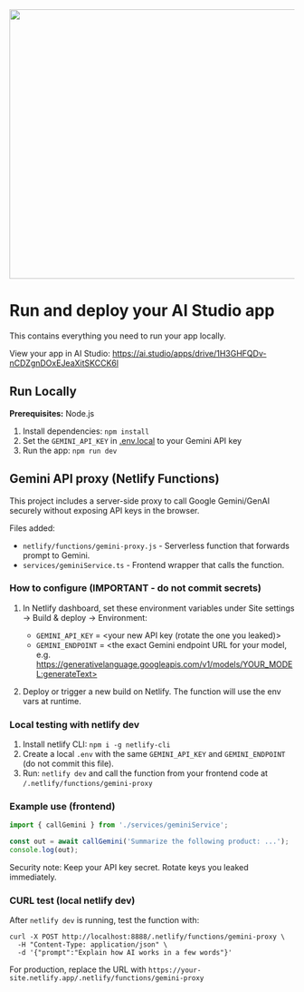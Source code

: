 <div align="center">
<img width="1200" height="475" alt="GHBanner" src="https://github.com/user-attachments/assets/0aa67016-6eaf-458a-adb2-6e31a0763ed6" />
</div>

# Run and deploy your AI Studio app

This contains everything you need to run your app locally.

View your app in AI Studio: https://ai.studio/apps/drive/1H3GHFQDv-nCDZgnDOxEJeaXitSKCCK6l

## Run Locally

**Prerequisites:**  Node.js


1. Install dependencies:
   `npm install`
2. Set the `GEMINI_API_KEY` in [.env.local](.env.local) to your Gemini API key
3. Run the app:
   `npm run dev`

## Gemini API proxy (Netlify Functions)

This project includes a server-side proxy to call Google Gemini/GenAI securely without exposing API keys in the browser.

Files added:
- `netlify/functions/gemini-proxy.js` - Serverless function that forwards prompt to Gemini.
- `services/geminiService.ts` - Frontend wrapper that calls the function.

### How to configure (IMPORTANT - do not commit secrets)
1. In Netlify dashboard, set these environment variables under Site settings -> Build & deploy -> Environment:
   - `GEMINI_API_KEY` = <your new API key (rotate the one you leaked)>
   - `GEMINI_ENDPOINT` = <the exact Gemini endpoint URL for your model, e.g. https://generativelanguage.googleapis.com/v1/models/YOUR_MODEL:generateText>

2. Deploy or trigger a new build on Netlify. The function will use the env vars at runtime.

### Local testing with netlify dev
1. Install netlify CLI: `npm i -g netlify-cli`
2. Create a local `.env` with the same `GEMINI_API_KEY` and `GEMINI_ENDPOINT` (do not commit this file).
3. Run: `netlify dev` and call the function from your frontend code at `/.netlify/functions/gemini-proxy`

### Example use (frontend)
```ts
import { callGemini } from './services/geminiService';

const out = await callGemini('Summarize the following product: ...');
console.log(out);
```

Security note: Keep your API key secret. Rotate keys you leaked immediately.

### CURL test (local netlify dev)
After `netlify dev` is running, test the function with:
```
curl -X POST http://localhost:8888/.netlify/functions/gemini-proxy \
  -H "Content-Type: application/json" \
  -d '{"prompt":"Explain how AI works in a few words"}'
```
For production, replace the URL with `https://your-site.netlify.app/.netlify/functions/gemini-proxy`

